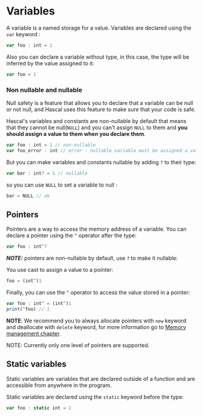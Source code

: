 # Variables
A variable is a named storage for a value. Variables are declared using the `var` keyword :
```typescript
var foo : int = 1
```

Also you can declare a variable without type, in this case, the type will be inferred by the value assigned to it:
```typescript
var foo = 1
```

### Non nullable and nullable
Null safety is a feature that allows you to declare that a variable can be null or not null, and Hascal uses this feature to make sure that your code is safe.

Hascal's variables and constants are non-nullable by default that means that they cannot be null(`NULL`) and you can't assign `NULL` to them and **you should assign a value to them when you declare them**.

```typescript
var foo : int = 1 // non-nullable
var foo_error : int // error : nullable variable must be assigned a value
```

But you can make variables and constants nullable by adding `?` to their type:

```typescript
var bar : int? = 1 // nullable
```

so you can use `NULL` to set a variable to null :

```typescript
bar = NULL // ok
```


## Pointers
Pointers are a way to access the memory address of a variable. You can declare a pointer using the `^` operator after the type:

```typescript
var foo : int^?
```
***NOTE:*** pointers are non-nullable by default, use `?` to make it nullable:

You use cast to assign a value to a pointer:
```typescript
foo = (int^)1
```

Finally, you can use the `^` operator to access the value stored in a pointer:
```typescript
var foo : int^ = (int^)1
print(^foo) // 1
```
**NOTE**: We recommend you to always allocate pointers with `new` keyword and deallocate with `delete` keyword, for more information go to [Memory management chapter](13_memory_management.md).

NOTE: Currently only one level of pointers are supported.

## Static variables
Static variables are variables that are declared outside of a function and are accessible from anywhere in the program.

Static variables are declared using the `static` keyword before the type:
```typescript
var foo : static int = 1
```